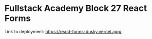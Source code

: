 # Fullstack Academy Block 27 React Forms

Link to deployment: https://react-forms-dusky.vercel.app/
